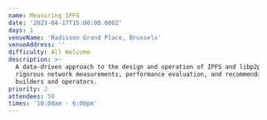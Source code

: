 ```yaml
---
name: Measuring IPFS
date: '2023-04-17T15:00:00.000Z'
days: 1
venueName: 'Radisson Grand Place, Brussels'
venueAddress: ''
difficulty: All Welcome
description: >-
  A data-driven approach to the design and operation of IPFS and libp2p through
  rigorous network measurements, performance evaluation, and recommendations for
  builders and operators.
priority: 2
attendees: 50
times: '10:00am - 6:00pm'
---
```





